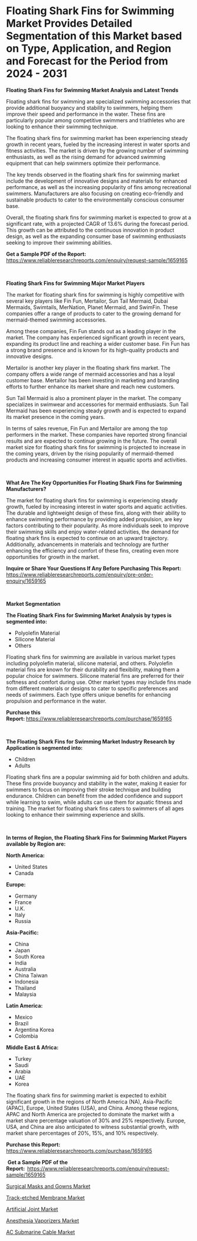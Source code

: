 <p><h1>Floating Shark Fins for Swimming Market Provides Detailed Segmentation of this Market based on Type, Application, and Region and Forecast for the Period from 2024 - 2031</h1></p><p><strong>Floating Shark Fins for Swimming Market Analysis and Latest Trends</strong></p>
<p><p>Floating shark fins for swimming are specialized swimming accessories that provide additional buoyancy and stability to swimmers, helping them improve their speed and performance in the water. These fins are particularly popular among competitive swimmers and triathletes who are looking to enhance their swimming technique.</p><p>The floating shark fins for swimming market has been experiencing steady growth in recent years, fueled by the increasing interest in water sports and fitness activities. The market is driven by the growing number of swimming enthusiasts, as well as the rising demand for advanced swimming equipment that can help swimmers optimize their performance.</p><p>The key trends observed in the floating shark fins for swimming market include the development of innovative designs and materials for enhanced performance, as well as the increasing popularity of fins among recreational swimmers. Manufacturers are also focusing on creating eco-friendly and sustainable products to cater to the environmentally conscious consumer base.</p><p>Overall, the floating shark fins for swimming market is expected to grow at a significant rate, with a projected CAGR of 13.6% during the forecast period. This growth can be attributed to the continuous innovation in product design, as well as the expanding consumer base of swimming enthusiasts seeking to improve their swimming abilities.</p></p>
<p><strong>Get a Sample PDF of the Report:&nbsp;</strong> <a href="https://www.reliableresearchreports.com/enquiry/request-sample/1659165">https://www.reliableresearchreports.com/enquiry/request-sample/1659165</a></p>
<p>&nbsp;</p>
<p><strong>Floating Shark Fins for Swimming Major Market Players</strong></p>
<p><p>The market for floating shark fins for swimming is highly competitive with several key players like Fin Fun, Mertailor, Sun Tail Mermaid, Dubai Mermaids, Swimtails, MerNation, Planet Mermaid, and SwimFin. These companies offer a range of products to cater to the growing demand for mermaid-themed swimming accessories.</p><p>Among these companies, Fin Fun stands out as a leading player in the market. The company has experienced significant growth in recent years, expanding its product line and reaching a wider customer base. Fin Fun has a strong brand presence and is known for its high-quality products and innovative designs.</p><p>Mertailor is another key player in the floating shark fins market. The company offers a wide range of mermaid accessories and has a loyal customer base. Mertailor has been investing in marketing and branding efforts to further enhance its market share and reach new customers.</p><p>Sun Tail Mermaid is also a prominent player in the market. The company specializes in swimwear and accessories for mermaid enthusiasts. Sun Tail Mermaid has been experiencing steady growth and is expected to expand its market presence in the coming years.</p><p>In terms of sales revenue, Fin Fun and Mertailor are among the top performers in the market. These companies have reported strong financial results and are expected to continue growing in the future. The overall market size for floating shark fins for swimming is projected to increase in the coming years, driven by the rising popularity of mermaid-themed products and increasing consumer interest in aquatic sports and activities.</p></p>
<p>&nbsp;</p>
<p><strong>What Are The Key Opportunities For Floating Shark Fins for Swimming Manufacturers?</strong></p>
<p><p>The market for floating shark fins for swimming is experiencing steady growth, fueled by increasing interest in water sports and aquatic activities. The durable and lightweight design of these fins, along with their ability to enhance swimming performance by providing added propulsion, are key factors contributing to their popularity. As more individuals seek to improve their swimming skills and enjoy water-related activities, the demand for floating shark fins is expected to continue on an upward trajectory. Additionally, advancements in materials and technology are further enhancing the efficiency and comfort of these fins, creating even more opportunities for growth in the market.</p></p>
<p><strong>Inquire or Share Your Questions If Any Before Purchasing This Report:</strong> <a href="https://www.reliableresearchreports.com/enquiry/pre-order-enquiry/1659165">https://www.reliableresearchreports.com/enquiry/pre-order-enquiry/1659165</a></p>
<p>&nbsp;</p>
<p><strong>Market Segmentation</strong></p>
<p><strong>The Floating Shark Fins for Swimming Market Analysis by types is segmented into:</strong></p>
<p><ul><li>Polyolefin Material</li><li>Silicone Material</li><li>Others</li></ul></p>
<p><p>Floating shark fins for swimming are available in various market types including polyolefin material, silicone material, and others. Polyolefin material fins are known for their durability and flexibility, making them a popular choice for swimmers. Silicone material fins are preferred for their softness and comfort during use. Other market types may include fins made from different materials or designs to cater to specific preferences and needs of swimmers. Each type offers unique benefits for enhancing propulsion and performance in the water.</p></p>
<p><strong>Purchase this Report:&nbsp;</strong><a href="https://www.reliableresearchreports.com/purchase/1659165">https://www.reliableresearchreports.com/purchase/1659165</a></p>
<p>&nbsp;</p>
<p><strong>The Floating Shark Fins for Swimming Market Industry Research by Application is segmented into:</strong></p>
<p><ul><li>Children</li><li>Adults</li></ul></p>
<p><p>Floating shark fins are a popular swimming aid for both children and adults. These fins provide buoyancy and stability in the water, making it easier for swimmers to focus on improving their stroke technique and building endurance. Children can benefit from the added confidence and support while learning to swim, while adults can use them for aquatic fitness and training. The market for floating shark fins caters to swimmers of all ages looking to enhance their swimming experience and skills.</p></p>
<p>&nbsp;</p>
<p><strong>In terms of Region, the Floating Shark Fins for Swimming Market Players available by Region are:</strong></p>
<p>
    <p> <strong> North America: </strong>
        <ul>
            <li>United States</li>
            <li>Canada</li>
        </ul>
        </p> 
    <p> <strong> Europe: </strong>
        <ul>
            <li>Germany</li>
            <li>France</li>
            <li>U.K.</li>
            <li>Italy</li>
            <li>Russia</li>
        </ul>
        </p> 
    <p> <strong> Asia-Pacific: </strong>
        <ul>
            <li>China</li>
            <li>Japan</li>
            <li>South Korea</li>
            <li>India</li>
            <li>Australia</li>
            <li>China Taiwan</li>
            <li>Indonesia</li>
            <li>Thailand</li>
            <li>Malaysia</li>
        </ul>
        </p> 
    <p> <strong> Latin America: </strong>
        <ul>
            <li>Mexico</li>
            <li>Brazil</li>
            <li>Argentina Korea</li>
            <li>Colombia</li>
        </ul>
        </p> 
    <p> <strong> Middle East & Africa: </strong>
        <ul>
            <li>Turkey</li>
            <li>Saudi</li>
            <li>Arabia</li>
            <li>UAE</li>
            <li>Korea</li>
        </ul>
    </p>
    </p>
<p><p>The floating shark fins for swimming market is expected to exhibit significant growth in the regions of North America (NA), Asia-Pacific (APAC), Europe, United States (USA), and China. Among these regions, APAC and North America are projected to dominate the market with a market share percentage valuation of 30% and 25% respectively. Europe, USA, and China are also anticipated to witness substantial growth, with market share percentages of 20%, 15%, and 10% respectively.</p></p>
<p><strong>Purchase this Report: </strong><a href="https://www.reliableresearchreports.com/purchase/1659165">https://www.reliableresearchreports.com/purchase/1659165</a></p>
<p>&nbsp;<strong>Get a Sample PDF of the Report:&nbsp;&nbsp;</strong><a href="https://www.reliableresearchreports.com/enquiry/request-sample/1659165">https://www.reliableresearchreports.com/enquiry/request-sample/1659165</a></p>
<p><strong></strong></p>
<p><p><a href="https://medium.com/@tammyjones1939/surgical-masks-and-gowns-market-research-report-its-history-and-forecast-2024-to-2031-d35ae9325ace">Surgical Masks and Gowns Market</a></p><p><a href="https://medium.com/@tammyjones1939/track-etched-membrane-market-research-report-its-history-and-forecast-2024-to-2031-cbec8728b2ee">Track-etched Membrane Market</a></p><p><a href="https://medium.com/@tammyjones1939/analyzing-artificial-joint-market-global-industry-perspective-and-forecast-2024-to-2031-f55286b2deff">Artificial Joint Market</a></p><p><a href="https://medium.com/@tammyjones1939/decoding-anesthesia-vaporizers-market-metrics-market-share-trends-and-growth-patterns-8ea2dfdefcc3">Anesthesia Vaporizers Market</a></p><p><a href="https://github.com/sonuprakash1/Market-Research-Report-List-1/blob/main/ac-submarine-cable-market.md">AC Submarine Cable Market</a></p></p>